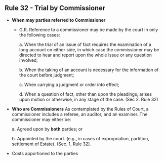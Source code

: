 ## Rule 32 - Trial by Commissioner

- **When may parties referred to Commissioner**
    - G.R. 
        Reference to a commissioner may be made by the court in only the following cases: 
        
        a. When the trial of an issue of fact requires the examination of a long account on either side, in which case the commissioner may be directed to hear and report upon the whole issue or any question involved; 
        
        b. When the taking of an account is necessary for the information of the court before judgment; 
        
        c. When carrying a judgment or order into effect; 
        
        d. When a question of fact, other than upon the pleadings, arises upon motion or otherwise, in any stage of the case. (Sec 2. Rule 32)
    
- **Who are Commissioners** 
    As contemplated by the Rules of Court, a commissioner includes a referee, an auditor, and an examiner. The commissioner may either be: 
    
    a. Agreed upon by **both** parties; or 
    
    b. Appointed by the court. (e.g., in cases of expropriation, partition, settlement of Estate). (Sec. 1, Rule 32).

* Costs apportioned to the parties